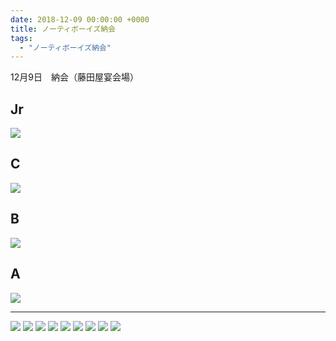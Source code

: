 ```yaml
---
date: 2018-12-09 00:00:00 +0000
title: ノーティボーイズ納会
tags:
  - "ノーティボーイズ納会"
---
```


12月9日　納会（藤田屋宴会場）

## Jr

![](/images/2018-12-09--j-team.jpg)

## C

![](/images/2018-12-09--c-team.jpg)

## B

![](/images/2018-12-09--b-team.jpg)

## A

![](/images/2018-12-09--a-team.jpg)

---

![](/images/2018-12-09--01.jpg)
![](/images/2018-12-09--02.jpg)
![](/images/2018-12-09--03.jpg)
![](/images/2018-12-09--04.jpg)
![](/images/2018-12-09--05.jpg)
![](/images/2018-12-09--06.jpg)
![](/images/2018-12-09--07.jpg)
![](/images/2018-12-09--08.jpg)
![](/images/2018-12-09--09.jpg)
